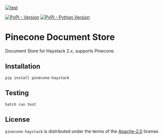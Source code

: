 [![test](https://github.com/deepset-ai/haystack-core-integrations/actions/workflows/pinecone.yml/badge.svg)](https://github.com/deepset-ai/haystack-core-integrations/actions/workflows/pinecone.yml)

[![PyPI - Version](https://img.shields.io/pypi/v/pinecone-haystack.svg)](https://pypi.org/project/pinecone-haystack)
[![PyPI - Python Version](https://img.shields.io/pypi/pyversions/pinecone-haystack.svg)](https://pypi.org/project/pinecone-haystack)

# Pinecone Document Store

Document Store for Haystack 2.x, supports Pinecone.

## Installation

```console
pip install pinecone-haystack
```

## Testing

```console
hatch run test
```

## License

`pinecone-haystack` is distributed under the terms of the [Apache-2.0](https://spdx.org/licenses/Apache-2.0.html) license.
